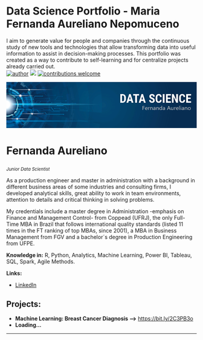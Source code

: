 # Data Science Portfolio - Maria Fernanda Aureliano Nepomuceno
I aim to generate value for people and companies through the continuous study of new tools and technologies that allow transforming data into useful information to assist in decision-making processes. This portfolio was created as a way to contribute to self-learning and for centralize projects already carried out.   
[![author](https://img.shields.io/badge/author-fernandaaureliano-red.svg)](https://www.linkedin.com/in/fernanda-aureliano/) [![](https://img.shields.io/badge/R-3.6+-blue.svg)](https://www.r-project.org/) [![contributions welcome](https://img.shields.io/badge/contributions-welcome-brightgreen.svg?style=flat)](https://github.com/FernandaAureliano/datascience_portfolio/issues)

<p align="center">
  <img src="banner_portfolio_github.png" >
</p>

# Fernanda Aureliano
<sub>*Junior Data Scientist* 

As a production engineer and master in administration with a background in different business areas of some industries and consulting firms, I developed analytical skills, great ability to work in team environments, attention to details and critical thinking in solving problems.

My credentials include a master degree in Administration -emphasis on Finance and Management Control- from Coppead (UFRJ), the only Full-Time MBA in Brazil that follows international quality standards (listed 11 times in the FT ranking of top MBAs, since 2001), a MBA in Business Management from FGV and a bachelor´s degree in Production Engineering from UFPE. 


**Knowledge in:** R, Python, Analytics, Machine Learning, Power BI, Tableau, SQL, Spark, Agile Methods.

**Links:**
* [LinkedIn](https://www.linkedin.com/in/fernanda-aureliano/)


## Projects:

* **Machine Learning: Breast Cancer Diagnosis -->** https://bit.ly/2C3PB3o
* **Loading...**

---

